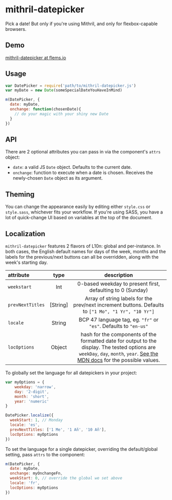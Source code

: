 # mithril-datepicker
Pick a date! But only if you're using Mithril, and only for flexbox-capable browsers.

## Demo
[mithril-datepicker at flems.io](http://tinyurl.com/yd3d3nbt)


## Usage

```js
var DatePicker = require('path/to/mithril-datepicker.js')
var myDate = new Date(someSpecialDateYouHaveInMind)

m(DatePicker, {
  date: myDate,
  onchange: function(chosenDate){
    // do your magic with your shiny new Date
  }
})
```

## API
There are 2 optional attributes you can pass in via the component's ```attrs``` object:
- ```date```:      a valid JS ```Date``` object. Defaults to the current date.
- ```onchange```:    function to execute when a date is chosen. Receives the newly-chosen ```Date``` object as its argument.

## Theming

You can change the appearance easily by editing either ```style.css``` or ```style.sass```,
whichever fits your workflow. If you're using SASS, you have a lot of quick-change UI based on variables at the top of the document.
 
## Localization

```mithril-datepicker``` features 2 flavors of L10n: global and per-instance. In both cases, the English default names
for days of the week, months and the labels for the previous/next buttons can all be overridden, along with the week's 
starting day.

| attribute            | type     | description                                     |
| :------------------- | :------: | :---------------------------------------------: |
| ```weekstart```      | Int      | 0-based weekday to present first, defaulting to 0 (Sunday)
| ```prevNextTitles``` | [String] | Array of string labels for the prev/next increment buttons. Defaults to  ```["1 Mo", "1 Yr", "10 Yr"]```
| ```locale```         | String   | BCP 47 language tag, eg. ```"fr"``` or ```"es"```. Defaults to ```"en-us"```
| ```locOptions```     | Object   | hash for the  components of the formatted date for output to the display. The tested options are ```weekDay```, ```day```, ```month```, ```year```. [See the MDN docs](https://developer.mozilla.org/en-US/docs/Web/JavaScript/Reference/Global_Objects/Date/toLocaleDateString) for the possible values.



To globally set the language for all datepickers in your project:

```js
var myOptions = {
	weekday: 'narrow',
	day: '2-digit',
	month: 'short',
	year: 'numeric'
}

DatePicker.localize({
  weekStart: 1, // Monday 
  locale: 'es',
  prevNextTitles: ['1 Me', '1 Añ', '10 Añ'],
  locOptions: myOptions
})
```

To set the language for a single datepicker, overriding the default/global setting, pass ```attrs``` to the component:  
```js
m(DatePicker, {
  date: myDate,
  onchange: myOnchangeFn,
  weekStart: 0, // override the global we set above
  locale: 'fr',
  locOptions: myOptions 
})
```

